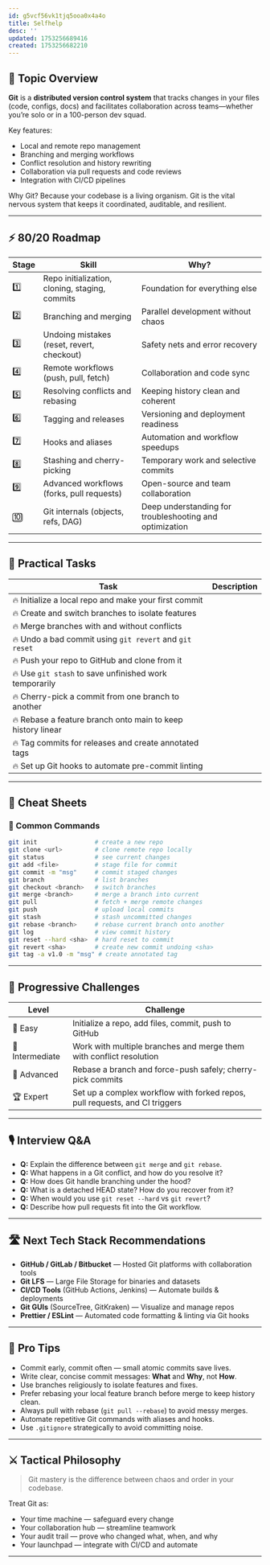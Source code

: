 ```yaml
---
id: g5vcf56vk1tjq5ooa0x4a4o
title: Selfhelp
desc: ''
updated: 1753256689416
created: 1753256682210
---
```


## 📌 Topic Overview

**Git** is a **distributed version control system** that tracks changes in your files (code, configs, docs) and facilitates collaboration across teams—whether you’re solo or in a 100-person dev squad.

Key features:

* Local and remote repo management
* Branching and merging workflows
* Conflict resolution and history rewriting
* Collaboration via pull requests and code reviews
* Integration with CI/CD pipelines

Why Git?
Because your codebase is a living organism. Git is the vital nervous system that keeps it coordinated, auditable, and resilient.

---

## ⚡ 80/20 Roadmap

| Stage | Skill                                          | Why?                                                    |
| ----- | ---------------------------------------------- | ------------------------------------------------------- |
| 1️⃣   | Repo initialization, cloning, staging, commits | Foundation for everything else                          |
| 2️⃣   | Branching and merging                          | Parallel development without chaos                      |
| 3️⃣   | Undoing mistakes (reset, revert, checkout)     | Safety nets and error recovery                          |
| 4️⃣   | Remote workflows (push, pull, fetch)           | Collaboration and code sync                             |
| 5️⃣   | Resolving conflicts and rebasing               | Keeping history clean and coherent                      |
| 6️⃣   | Tagging and releases                           | Versioning and deployment readiness                     |
| 7️⃣   | Hooks and aliases                              | Automation and workflow speedups                        |
| 8️⃣   | Stashing and cherry-picking                    | Temporary work and selective commits                    |
| 9️⃣   | Advanced workflows (forks, pull requests)      | Open-source and team collaboration                      |
| 🔟    | Git internals (objects, refs, DAG)             | Deep understanding for troubleshooting and optimization |

---

## 🚀 Practical Tasks

| Task                                                        | Description |
| ----------------------------------------------------------- | ----------- |
| 🔥 Initialize a local repo and make your first commit       |             |
| 🔥 Create and switch branches to isolate features           |             |
| 🔥 Merge branches with and without conflicts                |             |
| 🔥 Undo a bad commit using `git revert` and `git reset`     |             |
| 🔥 Push your repo to GitHub and clone from it               |             |
| 🔥 Use `git stash` to save unfinished work temporarily      |             |
| 🔥 Cherry-pick a commit from one branch to another          |             |
| 🔥 Rebase a feature branch onto main to keep history linear |             |
| 🔥 Tag commits for releases and create annotated tags       |             |
| 🔥 Set up Git hooks to automate pre-commit linting          |             |

---

## 🧾 Cheat Sheets

### 🔹 Common Commands

```bash
git init                # create a new repo
git clone <url>         # clone remote repo locally
git status              # see current changes
git add <file>          # stage file for commit
git commit -m "msg"     # commit staged changes
git branch              # list branches
git checkout <branch>   # switch branches
git merge <branch>      # merge a branch into current
git pull                # fetch + merge remote changes
git push                # upload local commits
git stash               # stash uncommitted changes
git rebase <branch>     # rebase current branch onto another
git log                 # view commit history
git reset --hard <sha>  # hard reset to commit
git revert <sha>        # create new commit undoing <sha>
git tag -a v1.0 -m "msg" # create annotated tag
```

---

## 🎯 Progressive Challenges

| Level           | Challenge                                                                   |
| --------------- | --------------------------------------------------------------------------- |
| 🥉 Easy         | Initialize a repo, add files, commit, push to GitHub                        |
| 🥈 Intermediate | Work with multiple branches and merge them with conflict resolution         |
| 🥇 Advanced     | Rebase a branch and force-push safely; cherry-pick commits                  |
| 🏆 Expert       | Set up a complex workflow with forked repos, pull requests, and CI triggers |

---

## 🎙️ Interview Q\&A

* **Q:** Explain the difference between `git merge` and `git rebase`.
* **Q:** What happens in a Git conflict, and how do you resolve it?
* **Q:** How does Git handle branching under the hood?
* **Q:** What is a detached HEAD state? How do you recover from it?
* **Q:** When would you use `git reset --hard` vs `git revert`?
* **Q:** Describe how pull requests fit into the Git workflow.

---

## 🛣️ Next Tech Stack Recommendations

* **GitHub / GitLab / Bitbucket** — Hosted Git platforms with collaboration tools
* **Git LFS** — Large File Storage for binaries and datasets
* **CI/CD Tools** (GitHub Actions, Jenkins) — Automate builds & deployments
* **Git GUIs** (SourceTree, GitKraken) — Visualize and manage repos
* **Prettier / ESLint** — Automated code formatting & linting via Git hooks

---

## 🧠 Pro Tips

* Commit early, commit often — small atomic commits save lives.
* Write clear, concise commit messages: **What** and **Why**, not **How**.
* Use branches religiously to isolate features and fixes.
* Prefer rebasing your local feature branch before merge to keep history clean.
* Always pull with rebase (`git pull --rebase`) to avoid messy merges.
* Automate repetitive Git commands with aliases and hooks.
* Use `.gitignore` strategically to avoid committing noise.

---

## ⚔️ Tactical Philosophy

> Git mastery is the difference between chaos and order in your codebase.

Treat Git as:

* Your time machine — safeguard every change
* Your collaboration hub — streamline teamwork
* Your audit trail — prove who changed what, when, and why
* Your launchpad — integrate with CI/CD and automate

---
